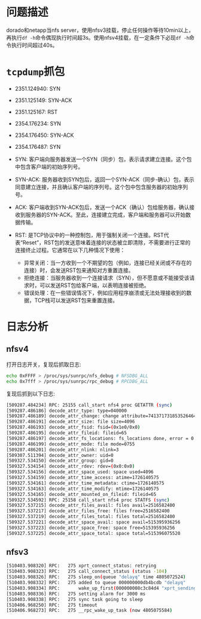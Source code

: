 # 问题描述

dorado和netapp当nfs server，使用nfsv3挂载，停止任何操作等待10min以上，再执行`df -h`命令偶现执行时间超3s。使用nfsv4挂载，在一定条件下必现`df -h`命令执行时间超过40s。

# `tcpdump`抓包

- 2351.124940: SYN
- 2351.125149: SYN-ACK
- 2351.125167: RST
- 2354.176234: SYN
- 2354.176450: SYN-ACK
- 2354.176487: SYN

- SYN: 客户端向服务器发送一个SYN（同步）包，表示请求建立连接。这个包中包含客户端的初始序列号。
- SYN-ACK: 服务器收到SYN包后，返回一个SYN-ACK（同步-确认）包，表示同意建立连接，并且确认客户端的序列号。这个包中包含服务器的初始序列号。
- ACK: 客户端收到SYN-ACK包后，发送一个ACK（确认）包给服务器，确认接收到服务器的SYN-ACK。至此，连接建立完成，客户端和服务器可以开始数据传输。
- RST: 是TCP协议中的一种控制包，用于强制关闭一个连接。RST代表“Reset”，RST包的发送意味着连接的状态被立即清除，不需要进行正常的连接终止过程。它通常在以下几种情况下使用：
  - 异常关闭：当一方收到一个不期望的包（例如，连接已经关闭或不存在的连接）时，会发送RST包来通知对方重置连接。
  - 拒绝连接：当服务器收到一个连接请求（SYN），但不愿意或不能接受该请求时，可以发送RST包给客户端，以表明连接被拒绝。
  - 错误处理：在一些错误情况下，例如应用程序崩溃或无法处理接收到的数据，TCP栈可以发送RST包来重置连接。

# 日志分析

## nfsv4

打开日志开关，复现后抓取日志:
```sh
echo 0xFFFF > /proc/sys/sunrpc/nfs_debug # NFSDBG_ALL
echo 0x7fff > /proc/sys/sunrpc/rpc_debug # RPCDBG_ALL
```

复现后抓到以下日志:
```sh
[509287.484234] RPC: 25155 call_start nfs4 proc GETATTR (sync)
[509287.486186] decode_attr_type: type=040000
[509287.486189] decode_attr_change: change attribute=7413717318535264640
[509287.486191] decode_attr_size: file size=4096
[509287.486193] decode_attr_fsid: fsid=(0x1e0/0x0)
[509287.486195] decode_attr_fileid: fileid=65
[509287.486197] decode_attr_fs_locations: fs_locations done, error = 0
[509287.486199] decode_attr_mode: file mode=0755
[509287.486201] decode_attr_nlink: nlink=3
[509307.511394] decode_attr_owner: uid=0
[509327.534150] decode_attr_group: gid=0
[509327.534154] decode_attr_rdev: rdev=(0x0:0x0)
[509327.534156] decode_attr_space_used: space used=4096
[509327.534159] decode_attr_time_access: atime=1726140575
[509327.534161] decode_attr_time_metadata: ctime=1726140575
[509327.534163] decode_attr_time_modify: mtime=1726140575
[509327.534165] decode_attr_mounted_on_fileid: fileid=65
[509327.534592] RPC: 25158 call_start nfs4 proc STATFS (sync)
[509327.537215] decode_attr_files_avail: files avail=2516582400
[509327.537217] decode_attr_files_free: files free=2516582400
[509327.537219] decode_attr_files_total: files total=2516582400
[509327.537221] decode_attr_space_avail: space avail=515395936256
[509327.537223] decode_attr_space_free: space free=515395936256
[509327.537225] decode_attr_space_total: space total=515396075520
```

## nfsv3

```sh
[510403.908320] RPC:   275 xprt_connect_status: retrying
[510403.908323] RPC:   275 call_connect_status (status -104)
[510403.908326] RPC:   275 sleep_on(queue "delayq" time 4805072524)
[510403.908332] RPC:   275 added to queue 000000000db4bcdb "delayq"
[510403.908334] RPC:       wake_up_first(000000008c3c84d4 "xprt_sending")
[510403.908336] RPC:   275 setting alarm for 3000 ms
[510403.908338] RPC:   275 sync task going to sleep
[510406.968250] RPC:   275 timeout
[510406.968273] RPC:   275 __rpc_wake_up_task (now 4805075584)
```